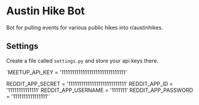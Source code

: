# Austin Hike Bot

Bot for pulling events for various public hikes into r/austinhikes.

## Settings

Create a file called `settings.py` and store your api keys there.

`MEETUP_API_KEY = '111111111111111111111111111111'

REDDIT_APP_SECRET = '111111111111111111111111111'
REDDIT_APP_ID = '11111111111111'
REDDIT_APP_USERNAME = '1111111'
REDDIT_APP_PASSWORD = '1111111111111111'`
